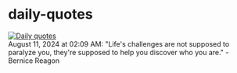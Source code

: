 # daily-quotes
[![Daily quotes](https://github.com/ceepu8/daily-quotes/actions/workflows/daily-quote.yml/badge.svg)](https://github.com/ceepu8/daily-quotes/actions/workflows/daily-quote.yml)<br/>
August 11, 2024 at 02:09 AM: "Life's challenges are not supposed to paralyze you, they're supposed to help you discover who you are." - Bernice Reagon
